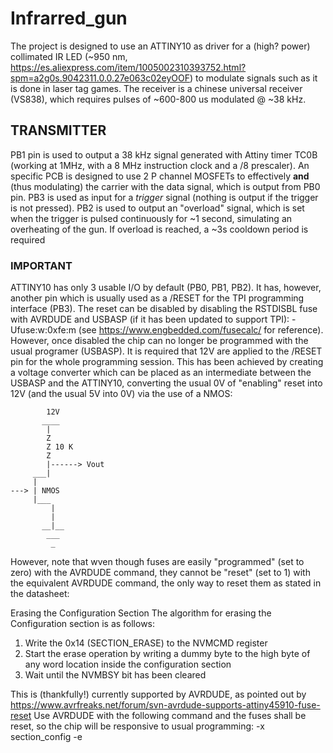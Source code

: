 # Infrarred_gun
The project is designed to use an ATTINY10 as driver for a (high? power) collimated IR LED (~950 nm, https://es.aliexpress.com/item/1005002310393752.html?spm=a2g0s.9042311.0.0.27e063c02eyOOF) to modulate signals such as it is done in laser tag games.
The receiver is a chinese universal receiver (VS838), which requires pulses of ~600-800 us modulated @ ~38 kHz.

## TRANSMITTER ##
PB1 pin is used to output a 38 kHz signal generated with Attiny timer TC0B (working at 1MHz, with a 8 MHz instruction clock and a /8 prescaler).
An specific PCB is designed to use 2 P channel MOSFETs to effectively __and__ (thus modulating) the carrier with the data signal, which is output from PB0 pin.
PB3 is used as input for a _trigger_ signal (nothing is output if the trigger is not pressed). PB2 is used to output an "overload" signal, which is set when the trigger is pulsed continuously for ~1 second, simulating an overheating of the gun. If overload is reached, a ~3s cooldown period is required

### IMPORTANT ###
ATTINY10 has only 3 usable I/O by default (PB0, PB1, PB2). It has, however, another pin which is usually used as a /RESET for the TPI programming interface (PB3).
The reset can be disabled by disabling the RSTDISBL fuse with AVRDUDE and USBASP (if it has been updated to support TPI):
-Ufuse:w:0xfe:m (see https://www.engbedded.com/fusecalc/ for reference).
However, once disabled the chip can no longer be programmed with the usual programer (USBASP). It is required that 12V are applied to the /RESET pin for the whole programming session. This has been achieved by creating a voltage converter which can be placed as an intermediate between the USBASP and the ATTINY10, converting the usual 0V of "enabling" reset into 12V (and the usual 5V into 0V) via the use of a NMOS:
```
        12V
       ____
        |
        Z
        Z 10 K
        Z
        |------> Vout
     ___|
     |
---> | NMOS
     |___
         |
         |
       __|__
        ___
         _
```         
However, note that wven though fuses are easily "programmed" (set to zero) with the AVRDUDE command, they cannot be "reset" (set to 1) with the equivalent AVRDUDE command, the only way to reset them as stated in the datasheet:

Erasing the Configuration Section
The algorithm for erasing the Configuration section is as follows:
1. Write the 0x14 (SECTION_ERASE) to the NVMCMD register
2. Start the erase operation by writing a dummy byte to the high byte of any word location inside the
configuration section
3. Wait until the NVMBSY bit has been cleared

This is (thankfully!) currently supported by AVRDUDE, as pointed out by https://www.avrfreaks.net/forum/svn-avrdude-supports-attiny45910-fuse-reset
Use AVRDUDE with the following command and the fuses shall be reset, so the chip will be responsive to usual programming:
-x section_config -e
